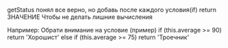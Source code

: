 getStatus понял все верно, но добавь после каждого условия(if) return ЗНАЧЕНИЕ
Чтобы не делать лишние вычисления 

Например:
Обрати внимание на условие (пример)
if (this.average >= 90) return 'Хорошист'
else if (this.average >= 75) return 'Троечник'
